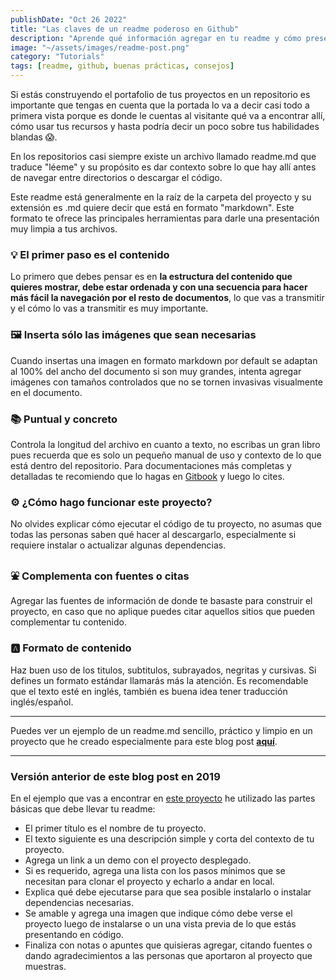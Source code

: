 ```yaml
---
publishDate: "Oct 26 2022"
title: "Las claves de un readme poderoso en Github"
description: "Aprende qué información agregar en tu readme y cómo presentarla."
image: "~/assets/images/readme-post.png"
category: "Tutorials"
tags: [readme, github, buenas prácticas, consejos]
---
```


Si estás construyendo el portafolio de tus proyectos en un repositorio es importante que tengas en cuenta que la portada lo va a decir casi todo a primera vista porque es donde le cuentas al visitante qué va a encontrar allí, cómo usar tus recursos y hasta podría decir un poco sobre tus habilidades blandas 😱.

En los repositorios casi siempre existe un archivo llamado readme.md que traduce "léeme" y su propósito es dar contexto sobre lo que hay allí antes de navegar entre directorios o descargar el código.

Este readme está generalmente en la raíz de la carpeta del proyecto y su extensión es .md quiere decir que está en formato "markdown". Este formato te ofrece las principales herramientas para darle una presentación muy limpia a tus archivos.

### 💡 El primer paso es el contenido 
Lo primero que debes pensar es en **la estructura del contenido que quieres mostrar, debe estar ordenada y con una secuencia para hacer más fácil la navegación por el resto de documentos**, lo que vas a transmitir y el cómo lo vas a transmitir es muy importante.
### 🖼 Inserta sólo las imágenes que sean necesarias
Cuando insertas una imagen en formato markdown por default se adaptan al 100% del ancho del documento si son muy grandes, intenta agregar imágenes con tamaños controlados que no se tornen invasivas visualmente en el documento.

### 📚 Puntual y concreto
Controla la longitud del archivo en cuanto a texto, no escribas un gran libro pues recuerda que es solo un pequeño manual de uso y contexto de lo que está dentro del repositorio. Para documentaciones más completas y detalladas te recomiendo que lo hagas en [Gitbook](https://www.gitbook.com/) y luego lo cites.

### ⚙️ ¿Cómo hago funcionar este proyecto?
No olvides explicar cómo ejecutar el código de tu proyecto, no asumas que todas las personas saben qué hacer al descargarlo, especialmente si requiere instalar o actualizar algunas dependencias.

### ⛲️ Complementa con fuentes o citas
Agregar las fuentes de información de donde te basaste para construir el proyecto, en caso que no aplique puedes citar aquellos sitios que pueden complementar tu contenido.

### 🅰️ Formato de contenido
Haz buen uso de los titulos, subtitulos, subrayados, negritas y cursivas. Si defines un formato estándar llamarás más la atención.
Es recomendable que el texto esté en inglés, también es buena idea tener traducción inglés/español.

---

Puedes ver un ejemplo de un readme.md sencillo, práctico y limpio en  un proyecto que he creado especialmente para este blog post **[aquí](https://github.com/anabelisam/readme.md)**.

---
### Versión anterior de este blog post en 2019

En el ejemplo que vas a encontrar en [este proyecto](https://github.com/anabelisam/readme.md) he utilizado las partes básicas que debe llevar tu readme:
- El primer título es el nombre de tu proyecto.
- El texto siguiente es una descripción simple y corta del contexto de tu proyecto.
- Agrega un link a un demo con el proyecto desplegado.
- Si es requerido, agrega una lista con los pasos mínimos que se necesitan para clonar el proyecto y echarlo a andar en local.
- Explica qué debe ejecutarse para que sea posible instalarlo o instalar dependencias necesarias.
- Se amable y agrega una imagen que indique cómo debe verse el proyecto luego de instalarse o un una vista previa de lo que estás presentando en código.
- Finaliza con notas o apuntes que quisieras agregar, citando fuentes o dando agradecimientos a las personas que aportaron al proyecto que muestras.
